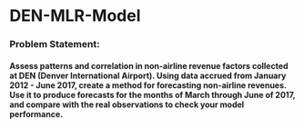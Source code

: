 # DEN-MLR-Model

### Problem Statement: 
#### Assess patterns and correlation in non-airline revenue factors collected at DEN (Denver International Airport). Using data accrued from January 2012 - June 2017, create a method for forecasting non-airline revenues. Use it to produce forecasts for the months of March through June of 2017, and compare with the real observations to check your model performance. 
